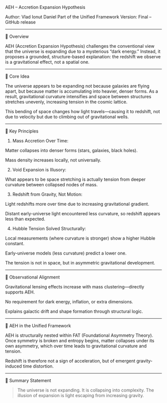 AEH – Accretion Expansion Hypothesis

Author: Vlad Ionut Daniel
Part of the Unified Framework
Version: Final – GitHub release


---

🌌 Overview

AEH (Accretion Expansion Hypothesis) challenges the conventional view that the universe is expanding due to a mysterious “dark energy.” Instead, it proposes a grounded, structure-based explanation: the redshift we observe is a gravitational effect, not a spatial one.


---

🔬 Core Idea

The universe appears to be expanding not because galaxies are flying apart, but because matter is accumulating into heavier, denser forms. As a result, gravitational curvature intensifies and space between structures stretches unevenly, increasing tension in the cosmic lattice.

This bending of space changes how light travels—causing it to redshift, not due to velocity but due to climbing out of gravitational wells.


---

🧩 Key Principles

1. Mass Accretion Over Time:

Matter collapses into denser forms (stars, galaxies, black holes).

Mass density increases locally, not universally.



2. Void Expansion is Illusory:

What appears to be space stretching is actually tension from deeper curvature between collapsed nodes of mass.



3. Redshift from Gravity, Not Motion:

Light redshifts more over time due to increasing gravitational gradient.

Distant early-universe light encountered less curvature, so redshift appears less than expected.



4. Hubble Tension Solved Structurally:

Local measurements (where curvature is stronger) show a higher Hubble constant.

Early-universe models (less curvature) predict a lower one.

The tension is not in space, but in asymmetric gravitational development.





---

🔭 Observational Alignment

Gravitational lensing effects increase with mass clustering—directly supports AEH.

No requirement for dark energy, inflation, or extra dimensions.

Explains galactic drift and shape formation through structural logic.



---

🔁 AEH in the Unified Framework

AEH is structurally nested within FAT (Foundational Asymmetry Theory). Once symmetry is broken and entropy begins, matter collapses under its own asymmetry, which over time leads to gravitational curvature and tension.

Redshift is therefore not a sign of acceleration, but of emergent gravity-induced time distortion.


---

📌 Summary Statement

> The universe is not expanding. It is collapsing into complexity. The illusion of expansion is light escaping from increasing gravity.


